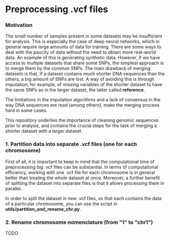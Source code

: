 # Preprocessing .vcf files

### Motivation

The small number of samples present in some datasets may be insufficient for analysis. This is especially the case of deep neural networks, which in general require large amounts of data for training. There are some ways to deal with the paucity of data without the need to obtain more real-world data. An example of this is generating synthetic data. However, if we have access to multiple datasets that share some SNPs, the simplest approach is to merge them by the common SNPs. The main drawback of merging datasets is that, if a dataset contains much shorter DNA sequences than the others, a big amount of SNPs are lost. A way of avoiding this is through imputation, for example, of missing variables of the shorter dataset to have the same SNPs as in the larger dataset, the latter called **reference**.

The limitations in the imputation algorithms and a lack of consensus in the way DNA sequences are read (among others), make the merging process hard in some cases.

This repository underlies the importance of cleaning genomic sequences prior to analysis, and contains the crucial steps for the task of merging a shorter dataset with a larger dataset.

### 1. Partition data into separate .vcf files (one for each chromosome)

First of all, it is important to keep in mind that the computational time of preprocessing big .vcf files can be substantial. In terms of computational efficiency, working with one .vcf file for each chromosome is in general better than treating the whole dataset at once. Moreover, a further benefit of splitting the dataset into separate files is that it allows processing them in parallel.

In order to split the dataset in new .vcf files, so that each contains the data of a particular chromosome, you can use the script in  **utils/partition_and_rename_chr.py**. 

### 2. Rename chromosome nomenclature (from "1" to "chr1")


TODO
